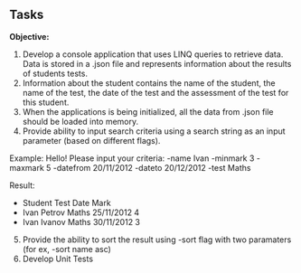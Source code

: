 ## Tasks  
**Objective:**  
1. Develop a console application that uses LINQ queries to retrieve data. Data is stored in a .json file and represents information about the results of students tests.
2. Information about the student contains the name of the student, the name of the test, the date of the test and the assessment of the test for this student.
3. When the applications is being initialized, all the data from .json file should be loaded into memory. 
4. Provide ability to input search criteria using a search string as an input parameter (based on different flags).

Example:
Hello! Please input your criteria:
-name Ivan -minmark 3 -maxmark 5 -datefrom 20/11/2012 -dateto 20/12/2012 -test Maths

Result:
- Student        Test     Date        Mark
- Ivan Petrov    Maths    25/11/2012  4
- Ivan Ivanov    Maths    30/11/2012  3

5. Provide the ability to sort the result using -sort flag with two paramaters (for ex, -sort name asc)
6. Develop Unit Tests

